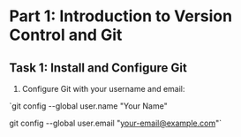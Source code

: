 # Part 1: Introduction to Version Control and Git

## Task 1: Install and  Configure Git

1. Configure Git with your username and email:

`git config --global user.name "Your Name"

git config --global user.email "your-email@example.com"`
